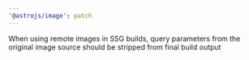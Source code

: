 ```yaml
---
'@astrojs/image': patch
---
```


When using remote images in SSG builds, query parameters from the original image source should be stripped from final build output
